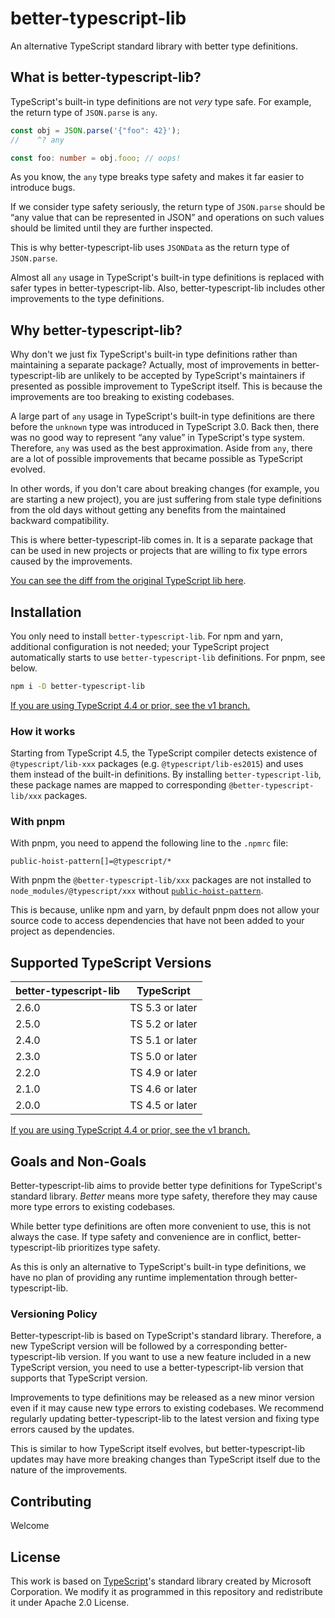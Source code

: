 # better-typescript-lib

An alternative TypeScript standard library with better type definitions.

## What is better-typescript-lib?

TypeScript's built-in type definitions are not _very_ type safe. For example, the return type of `JSON.parse` is `any`.

```ts
const obj = JSON.parse('{"foo": 42}');
//    ^? any

const foo: number = obj.fooo; // oops!
```

As you know, the `any` type breaks type safety and makes it far easier to introduce bugs.

If we consider type safety seriously, the return type of `JSON.parse` should be “any value that can be represented in JSON” and operations on such values should be limited until they are further inspected.

This is why better-typescript-lib uses `JSONData` as the return type of `JSON.parse`.

Almost all `any` usage in TypeScript's built-in type definitions is replaced with safer types in better-typescript-lib. Also, better-typescript-lib includes other improvements to the type definitions.

## Why better-typescript-lib?

Why don't we just fix TypeScript's built-in type definitions rather than maintaining a separate package? Actually, most of improvements in better-typescript-lib are unlikely to be accepted by TypeScript's maintainers if presented as possible improvement to TypeScript itself. This is because the improvements are too breaking to existing codebases.

A large part of `any` usage in TypeScript's built-in type definitions are there before the `unknown` type was introduced in TypeScript 3.0. Back then, there was no good way to represent “any value” in TypeScript's type system. Therefore, `any` was used as the best approximation. Aside from `any`, there are a lot of possible improvements that became possible as TypeScript evolved.

In other words, if you don't care about breaking changes (for example, you are starting a new project), you are just suffering from stale type definitions from the old days without getting any benefits from the maintained backward compatibility.

This is where better-typescript-lib comes in. It is a separate package that can be used in new projects or projects that are willing to fix type errors caused by the improvements.

[You can see the diff from the original TypeScript lib here](./docs/diff.md).

## Installation

You only need to install `better-typescript-lib`. For npm and yarn, additional configuration is not needed; your TypeScript project automatically starts to use `better-typescript-lib` definitions. For pnpm, see below.

```sh
npm i -D better-typescript-lib
```

[If you are using TypeScript 4.4 or prior, see the v1 branch.](https://github.com/uhyo/better-typescript-lib/tree/v1)

### How it works

Starting from TypeScript 4.5, the TypeScript compiler detects existence of `@typescript/lib-xxx` packages (e.g. `@typescript/lib-es2015`) and uses them instead of the built-in definitions. By installing `better-typescript-lib`, these package names are mapped to corresponding `@better-typescript-lib/xxx` packages.

### With pnpm

With pnpm, you need to append the following line to the `.npmrc` file:

```properties
public-hoist-pattern[]=@typescript/*
```

With pnpm the `@better-typescript-lib/xxx` packages are not installed to `node_modules/@typescript/xxx` without [`public-hoist-pattern`](https://pnpm.io/npmrc#public-hoist-pattern).

This is because, unlike npm and yarn, by default pnpm does not allow your source code to access dependencies that have not been added to your project as dependencies.

## Supported TypeScript Versions

| better-typescript-lib | TypeScript      |
| --------------------- | --------------- |
| 2.6.0                 | TS 5.3 or later |
| 2.5.0                 | TS 5.2 or later |
| 2.4.0                 | TS 5.1 or later |
| 2.3.0                 | TS 5.0 or later |
| 2.2.0                 | TS 4.9 or later |
| 2.1.0                 | TS 4.6 or later |
| 2.0.0                 | TS 4.5 or later |

[If you are using TypeScript 4.4 or prior, see the v1 branch.](https://github.com/uhyo/better-typescript-lib/tree/v1)

## Goals and Non-Goals

Better-typescript-lib aims to provide better type definitions for TypeScript's standard library. _Better_ means more type safety, therefore they may cause more type errors to existing codebases.

While better type definitions are often more convenient to use, this is not always the case. If type safety and convenience are in conflict, better-typescript-lib prioritizes type safety.

As this is only an alternative to TypeScript's built-in type definitions, we have no plan of providing any runtime implementation through better-typescript-lib.

### Versioning Policy

Better-typescript-lib is based on TypeScript's standard library. Therefore, a new TypeScript version will be followed by a corresponding better-typescript-lib version. If you want to use a new feature included in a new TypeScript version, you need to use a better-typescript-lib version that supports that TypeScript version.

Improvements to type definitions may be released as a new minor version even if it may cause new type errors to existing codebases. We recommend regularly updating better-typescript-lib to the latest version and fixing type errors caused by the updates.

This is similar to how TypeScript itself evolves, but better-typescript-lib updates may have more breaking changes than TypeScript itself due to the nature of the improvements.

## Contributing

Welcome

## License

This work is based on [TypeScript](https://github.com/microsoft/TypeScript)'s standard library created by Microsoft Corporation. We modify it as programmed in this repository and redistribute it under Apache 2.0 License.
